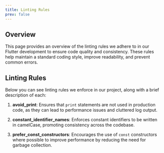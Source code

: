 ```yaml
---
title: Linting Rules
prev: false
---
```


## Overview

This page provides an overview of the linting rules we adhere to in our Flutter development to ensure code quality and consistency. These rules help maintain a standard coding style, improve readability, and prevent common errors.

## Linting Rules

Below you can see linting rules we enforce in our project, along with a brief description of each:

1. **avoid_print**: Ensures that `print` statements are not used in production code, as they can lead to performance issues and cluttered log output.

2. **constant_identifier_names**: Enforces constant identifiers to be written in camelCase, promoting consistency across the codebase.

3. **prefer_const_constructors**: Encourages the use of `const` constructors where possible to improve performance by reducing the need for garbage collection.
